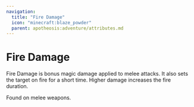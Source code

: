```yaml
---
navigation:
  title: "Fire Damage"
  icon: "minecraft:blaze_powder"
  parent: apotheosis:adventure/attributes.md
---
```


# Fire Damage

<Color id="blue">Fire Damage</Color> is bonus magic damage applied to melee attacks. It also sets the target on fire for a short time. Higher damage increases the fire duration.

Found on melee weapons.

